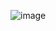 


![image](https://user-images.githubusercontent.com/79958366/200073022-4c25d1d5-740a-45fc-b449-3cfeaec0a88e.png)
